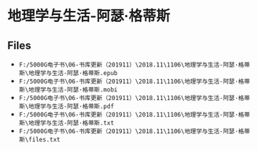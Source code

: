 # 地理学与生活-阿瑟·格蒂斯

## Files

- `F:/5000G电子书\06-书库更新（201911）\2018.11\1106\地理学与生活-阿瑟·格蒂斯\地理学与生活-阿瑟·格蒂斯.epub`
- `F:/5000G电子书\06-书库更新（201911）\2018.11\1106\地理学与生活-阿瑟·格蒂斯\地理学与生活-阿瑟·格蒂斯.mobi`
- `F:/5000G电子书\06-书库更新（201911）\2018.11\1106\地理学与生活-阿瑟·格蒂斯\地理学与生活-阿瑟·格蒂斯.pdf`
- `F:/5000G电子书\06-书库更新（201911）\2018.11\1106\地理学与生活-阿瑟·格蒂斯\地理学与生活-阿瑟·格蒂斯.txt`
- `F:/5000G电子书\06-书库更新（201911）\2018.11\1106\地理学与生活-阿瑟·格蒂斯\files.txt`
